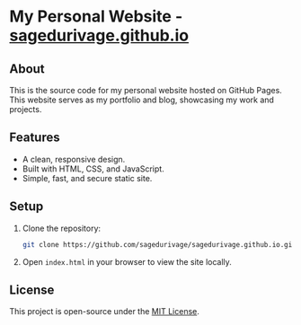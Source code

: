 # My Personal Website - [sagedurivage.github.io](https://sagedurivage.github.io)

## About
This is the source code for my personal website hosted on GitHub Pages.\
This website serves as my portfolio and blog, showcasing my work and projects.

## Features
- A clean, responsive design.
- Built with HTML, CSS, and JavaScript.
- Simple, fast, and secure static site.

## Setup
1. Clone the repository:
   ```bash
   git clone https://github.com/sagedurivage/sagedurivage.github.io.git
   ```
2. Open `index.html` in your browser to view the site locally.

## License
This project is open-source under the [MIT License](LICENSE).
